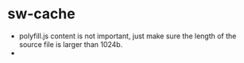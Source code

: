 # sw-cache

- polyfill.js content is not important, just make sure the length of the source file is larger than 1024b.
- <script type="module"> is required to trigger the crash
